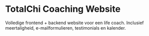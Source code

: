 # TotalChi Coaching Website

Volledige frontend + backend website voor een life coach. Inclusief meertaligheid, e-mailformulieren, testimonials en kalender.